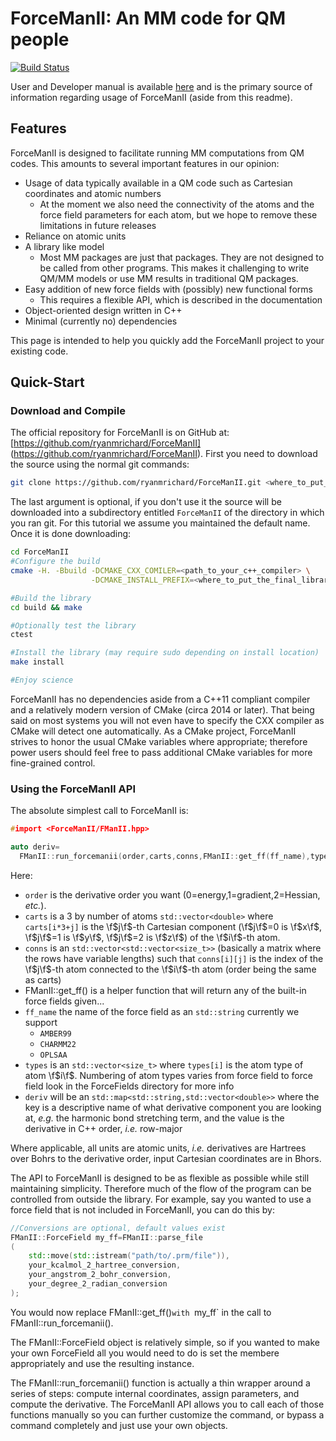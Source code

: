 # ForceManII: An MM code for QM people

[![Build Status](https://travis-ci.org/ryanmrichard/ForceManII.svg?branch=master)](https://travis-ci.org/ryanmrichard/ForceManII)

User and Developer manual is available
[here](https://ryanmrichard.github.io/ForceManII/) and is the primary source of
information regarding usage of ForceManII (aside from this readme).

## Features

ForceManII is designed to facilitate running MM computations from QM codes. This
amounts to several important features in our opinion:

- Usage of data typically available in a QM code such as Cartesian coordinates
  and atomic numbers
  - At the moment we also need the connectivity of the atoms and the force field
  parameters for each atom, but we hope to remove these limitations in future
  releases
- Reliance on atomic units
- A library like model
  - Most MM packages are just that packages.  They are not designed to be called
    from other programs.  This makes it challenging to write QM/MM models or
    use MM results in traditional QM packages.
- Easy addition of new force fields with (possibly) new functional forms
  - This requires a flexible API, which is described in the documentation
- Object-oriented design written in C++
- Minimal (currently no) dependencies


This page is intended to help you quickly add the ForceManII project to your
existing code.

## Quick-Start
### Download and Compile
The official repository for ForceManII is on  GitHub at:
[https://github.com/ryanmrichard/ForceManII]
(https://github.com/ryanmrichard/ForceManII).
First you need to download the source using the normal git commands:

```.sh
git clone https://github.com/ryanmrichard/ForceManII.git <where_to_put_it>
```
The last argument is optional, if you don't use it the source will be downloaded
into a subdirectory entitled `ForceManII` of the directory in which you ran git.
For this tutorial we assume you maintained the default name.  Once it is done
downloading:

```.sh
cd ForceManII
#Configure the build
cmake -H. -Bbuild -DCMAKE_CXX_COMILER=<path_to_your_c++_compiler> \
                  -DCMAKE_INSTALL_PREFIX=<where_to_put_the_final_library>

#Build the library
cd build && make

#Optionally test the library
ctest

#Install the library (may require sudo depending on install location)
make install

#Enjoy science
```
ForceManII has no dependencies aside from a C++11 compliant compiler and a
relatively modern version of CMake (circa 2014 or later).  That being said on
most systems you will not even have to specify the CXX compiler as CMake will
detect one automatically.  As a CMake project,
ForceManII strives to honor the usual CMake variables where appropriate;
therefore power users should feel free to pass additional CMake variables for
more fine-grained control.

### Using the ForceManII API

The absolute simplest call to ForceManII is:

```.cpp
#import <ForceManII/FManII.hpp>

auto deriv=
  FManII::run_forcemanii(order,carts,conns,FManII::get_ff(ff_name),types);
```
Here:

- `order` is the derivative order you want (0=energy,1=gradient,2=Hessian,
*etc.*).
- `carts` is a 3 by number of atoms `std::vector<double>` where
`carts[i*3+j]` is the \f$j\f$-th Cartesian component (\f$j\f$=0 is \f$x\f$,
\f$j\f$=1 is \f$y\f$, \f$j\f$=2 is \f$z\f$) of the \f$i\f$-th atom.
- `conns` is an `std::vector<std::vector<size_t>>` (basically a matrix where the
rows have variable lengths) such that `conns[i][j]` is the index of the
\f$j\f$-th atom connected to the \f$i\f$-th atom (order being the same as carts)
- FManII::get_ff() is a helper function that will return any of the built-in
force fields given...
- `ff_name` the name of the force field as an `std::string` currently we support
  - `AMBER99`
  - `CHARMM22`
  - `OPLSAA`
- `types` is an `std::vector<size_t>` where `types[i]` is the atom type of atom
\f$i\f$.  Numbering of atom types varies from force field to force field look in
the ForceFields directory for more info
- `deriv` will be an `std::map<std::string,std::vector<double>>` where the key
  is a descriptive name of what derivative component you are looking at, *e.g.*
  the harmonic bond stretching term, and the value is the derivative in C++
  order, *i.e.* row-major

Where applicable, all units are atomic units, *i.e.* derivatives are Hartrees
over Bohrs to the derivative order, input Cartesian coordinates are in Bhors.

The API to ForceManII is designed to be as flexible as possible while still
maintaining simplicity.  Therefore much of the flow of the program can be
controlled from outside the library.  For example, say you wanted to use a force
field that is not included in ForceManII, you can do this by:

~~~.cpp
//Conversions are optional, default values exist
FManII::ForceField my_ff=FManII::parse_file
(
    std::move(std::istream("path/to/.prm/file")),
    your_kcalmol_2_hartree_conversion,
    your_angstrom_2_bohr_conversion,
    your_degree_2_radian_conversion
);
~~~

You would now replace FManII::get_ff()`with `my_ff` in the call to
FManII::run_forcemanii().

The FManII::ForceField object is relatively simple, so if you wanted to make
your own ForceField all you would need to do is set the membere appropriately
and use the resulting instance.

The FManII::run_forcemanii() function is actually a thin wrapper around a series
of steps: compute internal coordinates, assign parameters, and compute the
derivative.  The ForceManII API allows you to call each of those functions
manually so you can further customize the command, or bypass a command
completely and just use your own objects.
